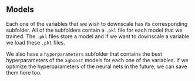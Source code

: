 ## Models

Each one of the variables that we wish to downscale has its corresponding subfolder. All of the subfolders contain a `.pkl` file for each model that we trained. The `.pkl` files store a model and if we want to downscale a variable we load these `.pkl` files. 

We also have a `hyperparameters` subfolder that contains the best hyperparameters of the `xgboost` models for each one of the variables. If we optimize the hyperparameters of the neural nets in the future, we can save them here too.